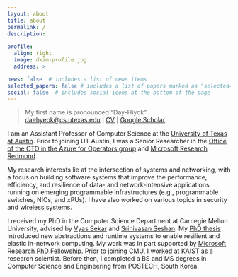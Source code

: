 ```yaml
---
layout: about
title: about
permalink: /
description: 
 
profile:
  align: right
  image: dkim-profile.jpg
  address: >

news: false  # includes a list of news items
selected_papers: false # includes a list of papers marked as "selected={true}"
social: false  # includes social icons at the bottom of the page
---
```


<blockquote> My first name is pronounced “Day-Hiyok” <a href="#" onclick="play('name')"><i class="fa fa-1x fa-play-circle"></i></a><br/>
<a href="#">daehyeok@cs.utexas.edu</a> | 
<a href="/assets/docs/daehyeok-kim-cv.pdf">CV</a> |
<a href="https://scholar.google.com/citations?user=n017nRYAAAAJ&hl=en">Google Scholar</a>
</blockquote>

I am an Assistant Professor of Computer Science at the <a href="https://cs.utexas.edu/">University of Texas at Austin</a>. Prior to joining UT Austin, I was a Senior Researcher in the <a
href="https://www.microsoft.com/en-us/research/group/azure-for-operators-afo-research/"> Office of the CTO in the Azure for Operators group</a> and <a href="https://www.microsoft.com/en-us/research/lab/microsoft-research-redmond/">Microsoft Research Redmond</a>.


My research interests lie at the intersection of systems and networking, with a focus on building software systems that improve the performance, efficiency, and resilience of data- and network-intensive applications running on emerging programmable infrastructures (e.g., programmable switches, NICs, and xPUs). I have also worked on various topics in security and wireless systems.

I received my PhD in the Computer Science Department at Carnegie Mellon University, advised by 
<a href="https://users.ece.cmu.edu/~vsekar/">Vyas Sekar</a>
and
<a href="https://www.cs.cmu.edu/~srini/">Srinivasan Seshan</a>. My <a href="assets/papers/cmu-phd-thesis.pdf">PhD thesis</a> introduced new abstractions and runtime systems to enable resilient and elastic in-network computing. My work was in part supported by 
<a href="https://www.microsoft.com/en-us/research/academic-program/phd-fellowship/#!fellows">Microsoft Research PhD Fellowship</a>.
Prior to joining CMU, I worked at KAIST as a research scientist. 
Before then, I completed a BS and MS degrees in
Computer Science and Engineering from POSTECH, South Korea.

